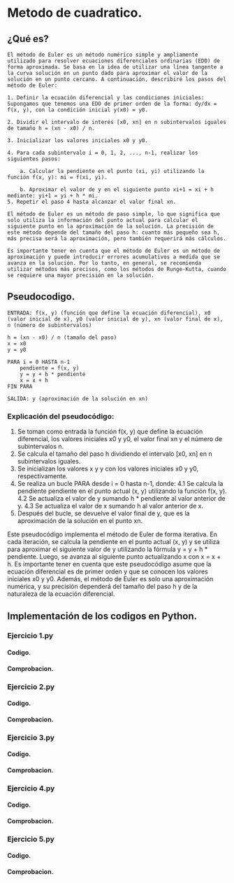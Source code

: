 # Metodo de cuadratico.

## ¿Qué es?
    El método de Euler es un método numérico simple y ampliamente utilizado para resolver ecuaciones diferenciales ordinarias (EDO) de forma aproximada. Se basa en la idea de utilizar una línea tangente a la curva solución en un punto dado para aproximar el valor de la solución en un punto cercano. A continuación, describiré los pasos del método de Euler:

    1. Definir la ecuación diferencial y las condiciones iniciales: Supongamos que tenemos una EDO de primer orden de la forma: dy/dx = f(x, y), con la condición inicial y(x0) = y0.

    2. Dividir el intervalo de interés [x0, xn] en n subintervalos iguales de tamaño h = (xn - x0) / n.

    3. Inicializar los valores iniciales x0 y y0.

    4. Para cada subintervalo i = 0, 1, 2, ..., n-1, realizar los siguientes pasos:

        a. Calcular la pendiente en el punto (xi, yi) utilizando la función f(x, y): mi = f(xi, yi).

        b. Aproximar el valor de y en el siguiente punto xi+1 = xi + h mediante: yi+1 = yi + h * mi.
    5. Repetir el paso 4 hasta alcanzar el valor final xn.

    El método de Euler es un método de paso simple, lo que significa que solo utiliza la información del punto actual para calcular el siguiente punto en la aproximación de la solución. La precisión de este método depende del tamaño del paso h: cuanto más pequeño sea h, más precisa será la aproximación, pero también requerirá más cálculos.
    
    Es importante tener en cuenta que el método de Euler es un método de aproximación y puede introducir errores acumulativos a medida que se avanza en la solución. Por lo tanto, en general, se recomienda utilizar métodos más precisos, como los métodos de Runge-Kutta, cuando se requiere una mayor precisión en la solución.

## Pseudocodigo.
    ENTRADA: f(x, y) (función que define la ecuación diferencial), x0 (valor inicial de x), y0 (valor inicial de y), xn (valor final de x), n (número de subintervalos)
    
    h = (xn - x0) / n (tamaño del paso)
    x = x0
    y = y0
    
    PARA i = 0 HASTA n-1
        pendiente = f(x, y)
        y = y + h * pendiente
        x = x + h
    FIN PARA
    
    SALIDA: y (aproximación de la solución en xn)

### Explicación del pseudocódigo:

1. Se toman como entrada la función f(x, y) que define la ecuación diferencial, los valores iniciales x0 y y0, el valor final xn y el número de subintervalos n.
2. Se calcula el tamaño del paso h dividiendo el intervalo [x0, xn] en n subintervalos iguales.
3. Se inicializan los valores x y y con los valores iniciales x0 y y0, respectivamente.
4. Se realiza un bucle PARA desde i = 0 hasta n-1, donde:
    4.1 Se calcula la pendiente pendiente en el punto actual (x, y) utilizando la función f(x, y).
    4.2 Se actualiza el valor de y sumando h * pendiente al valor anterior de y.
    4.3 Se actualiza el valor de x sumando h al valor anterior de x.
5. Después del bucle, se devuelve el valor final de y, que es la aproximación de la solución en el punto xn.

Este pseudocódigo implementa el método de Euler de forma iterativa. En cada iteración, se calcula la pendiente en el punto actual (x, y) y se utiliza para aproximar el siguiente valor de y utilizando la fórmula y = y + h * pendiente. Luego, se avanza al siguiente punto actualizando x con x = x + h.
Es importante tener en cuenta que este pseudocódigo asume que la ecuación diferencial es de primer orden y que se conocen los valores iniciales x0 y y0. Además, el método de Euler es solo una aproximación numérica, y su precisión dependerá del tamaño del paso h y de la naturaleza de la ecuación diferencial.

## Implementación de los codigos en Python.

### Ejercicio 1.py
#### Codigo.

#### Comprobacion.



### Ejercicio 2.py
#### Codigo.



#### Comprobacion.



### Ejercicio 3.py
#### Codigo.


    
#### Comprobacion.



### Ejercicio 4.py
#### Codigo.
   


#### Comprobacion.



### Ejercicio 5.py
#### Codigo.
   


#### Comprobacion.
